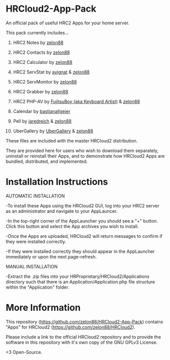 # HRCloud2-App-Pack

An official pack of useful HRC2 Apps for your home server.

This pack currently includes...

1. HRC2 Notes  by [zelon88](https://github.com/zelon88) 

2. HRC2 Contacts  by [zelon88](https://github.com/zelon88) 

3. HRC2 Calculator  by [zelon88](https://github.com/zelon88) 

4. HRC2 ServStat by [avignat](https://github.com/avignat) & [zelon88](https://github.com/zelon88)

5. HRC2 ServMonitor by [zelon88](https://github.com/zelon88)

6. HRC2 Grabber by [zelon88](https://github.com/zelon88)

7. HRC2 PHP-AV by [FujitsuBoy (aka Keyboard Artist)](https://sourceforge.net/projects/phpantivirus/) & [zelon88](https://github.com/zelon88)

8. Calendar by [bastianallgeier](https://github.com/bastianallgeier)

9. Pell by [jaredreich](https://github.com/jaredreich) & [zelon88](https://zelon88)

10. UberGallery by [UberGallery](https://ubergallery.com) & [zelon88](https://github.com/zelon88)


These files are included with the master HRCloud2 distribution. 

They are provided here for users who wish to download them separately, uninstall or reinstall their Apps, and to demonstrate how HRCloud2 Apps are bundled, distributed, and implemented.
  
  
# Installation Instructions

AUTOMATIC INSTALLATION

-To install these Apps using the HRCloud2 GUI, log into your HRC2 server as an administrator and navigate to your AppLauncer.

-In the top-right corner of the AppLauncher you should see a "+" button. Click this button and select the App archives you wish
to install.

-Once the Apps are uploaded, HRCloud2 will return messages to confirm if they were installed correctly.

-If they were installed correctly they should appear in the AppLauncher immediately or upon the next page-refresh.


MANUAL INSTALLATION

-Extract the .zip files into your HRProprietary/HRCloud2/Applications directory such that there is an Application/Application.php file structure within the "Application" folder.

# More Information

This repository (https://github.com/zelon88/HRCloud2-App-Pack) contains "Apps" for HRCloud2 (https://github.com/zelon88/HRCloud2). 

Please include a link to the official HRCloud2 repository and to provide the software in this repository with it's own copy of the GNU GPLv3 License. 

<3 Open-Source.
